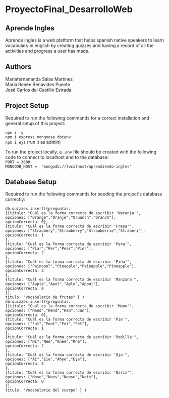 # ProyectoFinal_DesarrolloWeb

## Aprende Ingles

Aprende ingles is a web platform that helps spanish native speakers to learn vocabulary in english by creating quizzes and having a record of all the activities and progress a user has made.

## Authors

Mariafernananda Salas Martínez  
Maria Renée Benavides Puente  
José Carlos del Castillo Estrada  


## Project Setup

Required to run the following commands for a correct installation and general setup of this project:

`npm i -y`  
`npm i express mongoose dotenv`  
`npm i ejs`  (run it as admin)  

To run the project locally, a `.env` file should be created with the following code to connect to localhost and to the database:  
`PORT = 3000`  
`MONGODB_HOST =  'mongodb://localhost/aprendiendo-ingles'`  


## Database Setup

Required to run the following commands for seeding the project's database correctly:

`db.quizzes.insert({preguntas:`  
                `[{titulo: "Cuál es la forma correcta de escribir 'Naranja'",`  
                `opciones: ["Orange","Oranje","Oruanch","Oranch"],`  
                `opcionCorrecta: 0},`  
                `{titulo: "Cuál es la forma correcta de escribir 'Fresa'",`  
                `opciones: ["Straubery","Strawberry","Strauberrie","Straberi"],`  
                `opcionCorrecta: 1`  
                `},`  
                `{titulo: "Cuál es la forma correcta de escribir 'Pera'",`  
                `opciones: ["Piar","Per","Pear","Pier"],`  
                `opcionCorrecta: 2`  
                `},`  
                `{titulo: "Cuál es la forma correcta de escribir 'Piña'",`  
                `opciones: ["Painapol","Pinapple","Paieapple","Pineapple"],`  
                `opcionCorrecta: 3`  
                `},`  
                `{titulo: "Cuál es la forma correcta de escribir 'Manzana'",`  
                `opciones: ["Apple","Apol","Aple","Apoul"],`  
                `opcionCorrecta: 0`  
                `}],`  
            `titulo: "Vocabulario de frutas" } )`  
`db.quizzes.insert({preguntas:`  
                `[{titulo: "Cuál es la forma correcta de escribir 'Mano'",`  
                `opciones: ["Hand","Hend","Han","Jan"],`  
                `opcionCorrecta: 0},`  
                `{titulo: "Cuál es la forma correcta de escribir 'Pie'",`  
                `opciones: ["Fut","Foot","Fot","Fet"],`  
                `opcionCorrecta: 1`  
                `},`  
                `{titulo: "Cuál es la forma correcta de escribir 'Rodilla'",`  
                `opciones: ["Ni","Nee","Knee","Kne"],`  
                `opcionCorrecta: 2`  
                `},`  
                `{titulo: "Cuál es la forma correcta de escribir 'Ojo'",`  
                `opciones: ["Ai","Eie","Ahye","Eye"],`  
                `opcionCorrecta: 3`  
                `},`  
                `{titulo: "Cuál es la forma correcta de escribir 'Nariz'",`  
                `opciones: ["Nose","Nous","Nouse","Nois"],`  
                `opcionCorrecta: 0`  
                `}],`  
            `titulo: "Vocabulario del cuerpo" } )`  